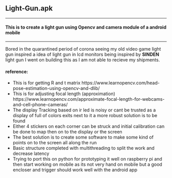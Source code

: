 <H2> Light-Gun.apk </H2><hr>
<H4>This is to create a light gun using Opencv and camera module of a android mobile</H4>
<hr>
<p>Bored in the quarantined period of corona seeing my old video game light gun inspired a idea of light gun in lcd monitors being inspired by <b>SINDEN</b> light gun I went on building this as I am not able to recieve my shipments.
<h4>reference:</h4>
<ul>  
  <li> This is for getting R and t matrix  https://www.learnopencv.com/head-pose-estimation-using-opencv-and-dlib/</li>
  <li> This is for adjusting focal length (approximation) https://www.learnopencv.com/approximate-focal-length-for-webcams-and-cell-phone-cameras/ </li>
  <li> The display Tracking based on ir led is noisy or cant be trusted as a display of full of colors exits next to it a more robust solution is to be found</li>
  <li> Either 4 stickers on each corner can be struck and initial calibration can be done to map then on to the display or the screen</li>
  <li> The best solution is to create some software to make some kind of points on to the screen all along the run </li>
  <li> Basic structure completed with multithreading to split the work and decrease latency</li>
  <li> Trying to port this on python for prototyping it well on raspberry pi and then start working on mobile as its not very hand on mobile but a good encloser and trigger should work well with the android app</li>
</ul>
  
